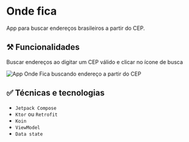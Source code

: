 # Onde fica

App para buscar endereços brasileiros a partir do CEP.

## ⚒️ Funcionalidades

Buscar endereços ao digitar um CEP válido e clicar no ícone de busca

![App Onde Fica buscando endereço a partir do CEP](https://github.com/alexfelipe/onde-fica/assets/8989346/ee5f6140-64f0-4d0b-aa1c-77815ce6dd6f)

## ✅ Técnicas e tecnologias

- `Jetpack Compose`
- `Ktor` ou `Retrofit`
- `Koin`
- `ViewModel`
- `Data state`

